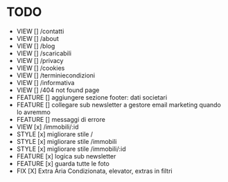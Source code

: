 # TODO

- VIEW [] /contatti
- VIEW [] /about
- VIEW [] /blog
- VIEW [] /scaricabili
- VIEW [] /privacy
- VIEW [] /cookies
- VIEW [] /terminiecondizioni
- VIEW [] /informativa
- VIEW [] /404 not found page
- FEATURE [] aggiungere sezione footer: dati societari
- FEATURE [] collegare sub newsletter a gestore email marketing quando lo avremmo
- FEATURE [] messaggi di errore
- VIEW [x] /immobili/:id
- STYLE [x] migliorare stile /
- STYLE [x] migliorare stile /immobili
- STYLE [x] migliorare stile /immobili/:id
- FEATURE [x] logica sub newsletter
- FEATURE [x] guarda tutte le foto
- FIX [X] Extra Aria Condizionata, elevator, extras in filtri